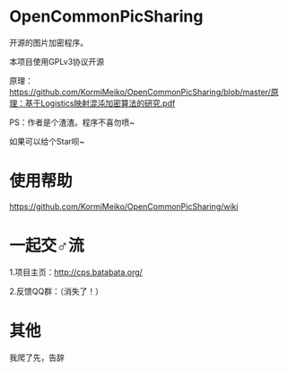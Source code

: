 # OpenCommonPicSharing
开源的图片加密程序。

本项目使用GPLv3协议开源

原理：https://github.com/KormiMeiko/OpenCommonPicSharing/blob/master/原理：基于Logistics映射混沌加密算法的研究.pdf

PS：作者是个渣渣。程序不喜勿喷~

如果可以给个Star呗~

# 使用帮助
https://github.com/KormiMeiko/OpenCommonPicSharing/wiki

# 一起交♂流
1.项目主页：http://cps.batabata.org/

2.反馈QQ群：（消失了！）

# 其他
我爬了先，告辞
